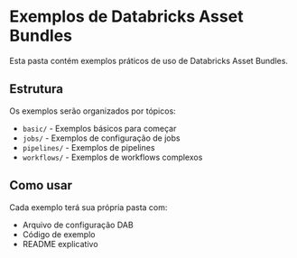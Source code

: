 # Exemplos de Databricks Asset Bundles

Esta pasta contém exemplos práticos de uso de Databricks Asset Bundles.

## Estrutura

Os exemplos serão organizados por tópicos:

- `basic/` - Exemplos básicos para começar
- `jobs/` - Exemplos de configuração de jobs
- `pipelines/` - Exemplos de pipelines
- `workflows/` - Exemplos de workflows complexos

## Como usar

Cada exemplo terá sua própria pasta com:
- Arquivo de configuração DAB
- Código de exemplo
- README explicativo
